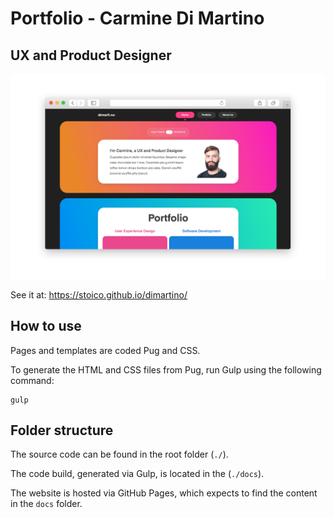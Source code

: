 # Portfolio - Carmine Di Martino

## UX and Product Designer

[![alt text](style/images/site-screenshot.png "Portfolio - Web Screenshot")](https://stoico.github.io/dimartino/)

See it at: https://stoico.github.io/dimartino/

## How to use

Pages and templates are coded Pug and CSS.

To generate the HTML and CSS files from Pug, run Gulp using the following command:

```
gulp
```

## Folder structure

The source code can be found in the root folder (`./`).

The code build, generated via Gulp, is located in the (`./docs`).

The website is hosted via GitHub Pages, which expects to find the content in the `docs` folder.
